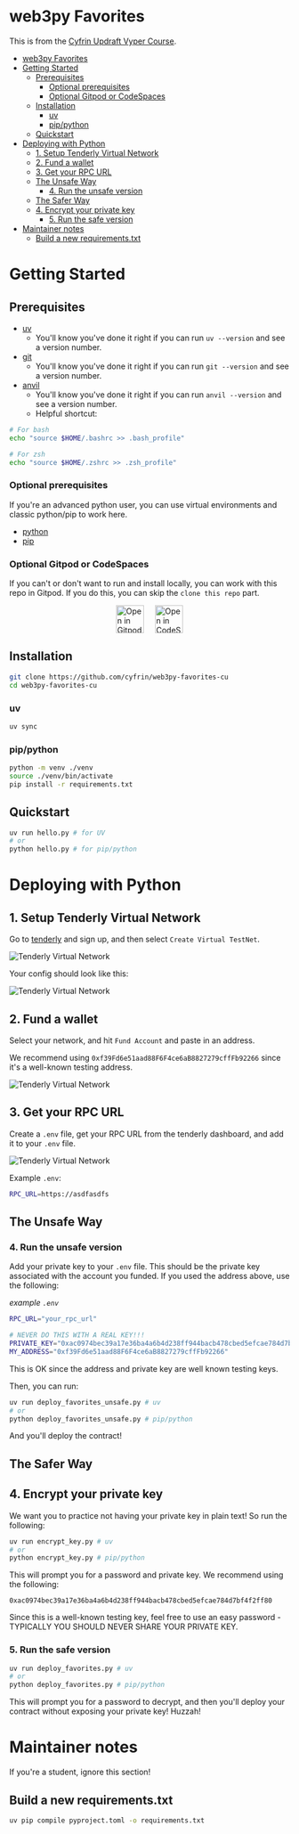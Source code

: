 # web3py Favorites

This is from the [Cyfrin Updraft Vyper Course]().

- [web3py Favorites](#web3py-favorites)
- [Getting Started](#getting-started)
  - [Prerequisites](#prerequisites)
    - [Optional prerequisites](#optional-prerequisites)
    - [Optional Gitpod or CodeSpaces](#optional-gitpod-or-codespaces)
  - [Installation](#installation)
    - [uv](#uv)
    - [pip/python](#pippython)
  - [Quickstart](#quickstart)
- [Deploying with Python](#deploying-with-python)
  - [1. Setup Tenderly Virtual Network](#1-setup-tenderly-virtual-network)
  - [2. Fund a wallet](#2-fund-a-wallet)
  - [3. Get your RPC URL](#3-get-your-rpc-url)
  - [The Unsafe Way](#the-unsafe-way)
    - [4. Run the unsafe version](#4-run-the-unsafe-version)
  - [The Safer Way](#the-safer-way)
  - [4. Encrypt your private key](#4-encrypt-your-private-key)
    - [5. Run the safe version](#5-run-the-safe-version)
- [Maintainer notes](#maintainer-notes)
  - [Build a new requirements.txt](#build-a-new-requirementstxt)


# Getting Started

## Prerequisites

- [uv](https://docs.astral.sh/uv/)
  - You'll know you've done it right if you can run `uv --version` and see a version number.
- [git](https://git-scm.com/)
  - You'll know you've done it right if you can run `git --version` and see a version number.
- [anvil](https://book.getfoundry.sh/getting-started/installation)
  - You'll know you've done it right if you can run `anvil --version` and see a version number.
  - Helpful shortcut:
```bash
# For bash
echo "source $HOME/.bashrc >> .bash_profile"

# For zsh
echo "source $HOME/.zshrc >> .zsh_profile"
```

### Optional prerequisites

If you're an advanced python user, you can use virtual environments and classic python/pip to work here.

- [python](https://www.python.org/)
- [pip](https://pypi.org/project/pip/)

### Optional Gitpod or CodeSpaces

If you can't or don't want to run and install locally, you can work with this repo in Gitpod. If you do this, you can skip the `clone this repo` part.

<div style="display: flex; justify-content: center; gap: 20px;">
  <a href="https://gitpod.io/#github.com/cyfrin/web3py-favorites-cu">
    <img src="https://gitpod.io/button/open-in-gitpod.svg" alt="Open in Gitpod" style="height: 50px;">
  </a>
  <a href="https://github.dev/Cyfrin/web3py-favorites-cu">
    <img src="https://www.svgrepo.com/show/347707/codespaces.svg" alt="Open in CodeSpaces" style="height: 50px;">
  </a>
</div>


## Installation

```bash
git clone https://github.com/cyfrin/web3py-favorites-cu
cd web3py-favorites-cu
```

### uv 

```bash
uv sync
```

### pip/python

```bash
python -m venv ./venv
source ./venv/bin/activate
pip install -r requirements.txt
```

## Quickstart

```bash
uv run hello.py # for UV
# or
python hello.py # for pip/python
```

# Deploying with Python

## 1. Setup Tenderly Virtual Network

Go to [tenderly](https://dashboard.tenderly.co/) and sign up, and then select `Create Virtual TestNet`.

![Tenderly Virtual Network](./img/virtual_network.png)

Your config should look like this:

![Tenderly Virtual Network](./img/config.png)

## 2. Fund a wallet

Select your network, and hit `Fund Account` and paste in an address.

We recommend using `0xf39Fd6e51aad88F6F4ce6aB8827279cffFb92266` since it's a well-known testing address. 

![Tenderly Virtual Network](./img/fund.png)

## 3. Get your RPC URL

Create a `.env` file, get your RPC URL from the tenderly dashboard, and add it to your `.env` file.

![Tenderly Virtual Network](./img/RPC.png)

Example `.env`:

```bash
RPC_URL=https://asdfasdfs
```

## The Unsafe Way

### 4. Run the unsafe version

Add your private key to your `.env` file. This should be the private key associated with the account you funded. If you used the address above, use the following:

_example `.env`_
```bash
RPC_URL="your_rpc_url"

# NEVER DO THIS WITH A REAL KEY!!!
PRIVATE_KEY="0xac0974bec39a17e36ba4a6b4d238ff944bacb478cbed5efcae784d7bf4f2ff80"
MY_ADDRESS="0xf39Fd6e51aad88F6F4ce6aB8827279cffFb92266"
```

This is OK since the address and private key are well known testing keys.

Then, you can run:

```bash
uv run deploy_favorites_unsafe.py # uv
# or
python deploy_favorites_unsafe.py # pip/python
```

And you'll deploy the contract!

## The Safer Way

## 4. Encrypt your private key

We want you to practice not having your private key in plain text! So run the following:

```bash
uv run encrypt_key.py # uv 
# or
python encrypt_key.py # pip/python
```

This will prompt you for a password and private key. We recommend using the following:

```
0xac0974bec39a17e36ba4a6b4d238ff944bacb478cbed5efcae784d7bf4f2ff80
```

Since this is a well-known testing key, feel free to use an easy password - TYPICALLY YOU SHOULD NEVER SHARE YOUR PRIVATE KEY.

### 5. Run the safe version

```bash
uv run deploy_favorites.py # uv
# or
python deploy_favorites.py # pip/python
```

This will prompt you for a password to decrypt, and then you'll deploy your contract without exposing your private key! Huzzah!

# Maintainer notes

If you're a student, ignore this section!

## Build a new requirements.txt

```bash
uv pip compile pyproject.toml -o requirements.txt
```